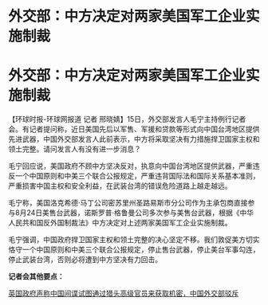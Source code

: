 # 外交部：中方决定对两家美国军工企业实施制裁

# 外交部：中方决定对两家美国军工企业实施制裁

【环球时报-环球网报道 记者
邢晓婧】15日，外交部发言人毛宁主持例行记者会。有记者提问称，近日美国先后以军售、军援和贷款等形式向中国台湾地区提供先进武器，中国外交部发言人此前表示，中方将采取坚决有力措施捍卫国家主权和领土完整。请问发言人有没有进一步消息？

毛宁回应说，美国政府不顾中方坚决反对，执意向中国台湾地区提供武器，严重违反一个中国原则和中美三个联合公报规定，严重违背国际法和国际关系基本准则，严重损害中国主权和安全利益，在武装台湾的错误危险道路上越走越远。

毛宁称，美国洛克希德·马丁公司密苏里州圣路易斯市分公司作为主承包商直接参与8月24日美售台武器，诺斯罗普·格鲁曼公司多次参与美售台武器，根据《中华人民共和国反外国制裁法》中方决定对上述两家美国军工企业实施制裁。

毛宁强调，中国政府捍卫国家主权和领土完整的决心坚定不移。我们敦促美方切实恪守一个中国原则和中美三个联合公报规定，停止售台武器，停止美台军事勾连，停止武装台湾，否则必将遭到中方坚决有力回击。

**记者会其他要点：**

[英国政府声称中国间谍试图通过猎头高级官员来获取机密，中国外交部驳斥
](https://new.qq.com/rain/a/20230915A06GA800)

